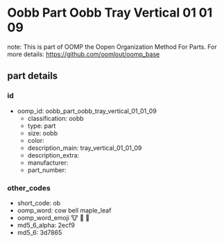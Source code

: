# Oobb Part Oobb Tray Vertical 01 01 09  

note: This is part of OOMP the Oopen Organization Method For Parts. For more details: https://github.com/oomlout/oomp_base

##  part details





### id
* oomp_id: oobb_part_oobb_tray_vertical_01_01_09
  * classification: oobb
  * type: part
  * size: oobb
  * color: 
  * description_main: tray_vertical_01_01_09
  * description_extra: 
  * manufacturer: 
  * part_number: 

### other_codes
* short_code: ob
* oomp_word: cow bell maple_leaf
* oomp_word_emoji :cow: :bell: :maple_leaf:
* md5_6_alpha: 2ecf9
* md5_6: 3d7865